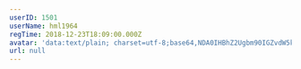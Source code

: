 ```yaml
---
userID: 1501
userName: hml1964
regTime: 2018-12-23T18:09:00.000Z
avatar: 'data:text/plain; charset=utf-8;base64,NDA0IHBhZ2Ugbm90IGZvdW5kCg=='
url: null
---
```



